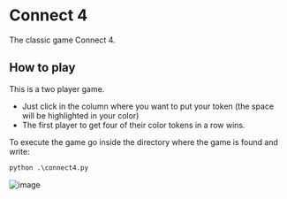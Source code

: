 # Connect 4

The classic game Connect 4.

## How to play

This is a two player game.

- Just click in the column where you want to put your token (the space will be highlighted in your color)
- The first player to get four of their color tokens in a row wins.

To execute the game go inside the directory where the game is found and write:
```python
python .\connect4.py
```

![image](https://user-images.githubusercontent.com/72969479/226988185-c461ad1f-b350-4931-bfb2-3c784bd628c1.png)
